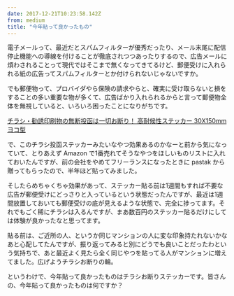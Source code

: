 ```yaml
---
date: 2017-12-21T10:23:58.142Z
from: medium
title: "今年貼って良かったもの"
---
```


電子メールって、最近だとスパムフィルターが優秀だったり、メール末尾に配信停止機能への導線を付けることが徹底されつつあったりするので、広告メールに煩わされることって現代ではそこまで無くなってきてるけど、郵便受けに入れられる紙の広告ってスパムフィルターとか付けられないじゃないですか。

でも郵便物って、プロバイダやら保険の請求やらと、確実に受け取らないと損をすることの多い重要な物が多くて、広告ばかり入れられるからと言って郵便物全体を無視していると、いろいろ困ったことになりがちです。

[チラシ・勧誘印刷物の無断投函は一切お断り！ 高耐候性ステッカー 30X150mm ヨコ型](https://www.amazon.co.jp/dp/B00RT6LMKA)

で、このチラシ投函ステッカーみたいなやつ効果あるのかなーと前から気になっていて、とりあえず Amazon で1番売れてそうなやつをほしいものリストに入れておいたんですが、前の会社をやめてフリーランスになったときに pastak から贈ってもらったので、半年ほど貼ってみました。

そしたらめちゃくちゃ効果があって、ステッカー貼る前は1週間もすれば不要な広告が郵便受けにどっさりと入っているという状態だったんですが、最近は1週間放置しておいても郵便受けの底が見えるような状態で、完全に捗ってます。それでもごく稀にチラシは入るんですが、まあ数百円のステッカー貼るだけにしては体験が良かったなと思ってます。

貼る前は、ご近所の人、というか同じマンションの人に変な印象持たれないかなあと心配してたんですが、振り返ってみると別にどうでも良いことだったわという気持ちで、あと最近よく見たら全く同じやつを貼ってる人がマンションに増えてました。広げようチラシお断りの輪。

というわけで、今年貼って良かったものはチラシお断りステッカーです。皆さんの、今年貼って良かったものは何ですか？
